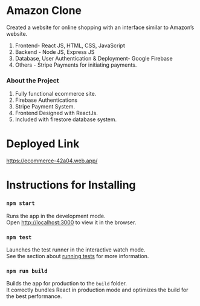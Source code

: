 # Amazon Clone
Created a website for online shopping with an interface similar to Amazon’s website.
1. Frontend- React JS, HTML, CSS, JavaScript
2. Backend - Node JS, Express JS
3. Database, User Authentication & Deployment- Google Firebase
4. Others - Stripe Payments for initiating payments.

### About the Project
1. Fully functional ecommerce site.
2. Firebase Authentications
3. Stripe Payment System.
4. Frontend Designed with ReactJs.
5. Included with firestore database system.

# Deployed Link
https://ecommerce-42a04.web.app/

# Instructions for Installing
### `npm start`

Runs the app in the development mode.\
Open [http://localhost:3000](http://localhost:3000) to view it in the browser.

### `npm test`

Launches the test runner in the interactive watch mode.\
See the section about [running tests](https://facebook.github.io/create-react-app/docs/running-tests) for more information.

### `npm run build`

Builds the app for production to the `build` folder.\
It correctly bundles React in production mode and optimizes the build for the best performance.

